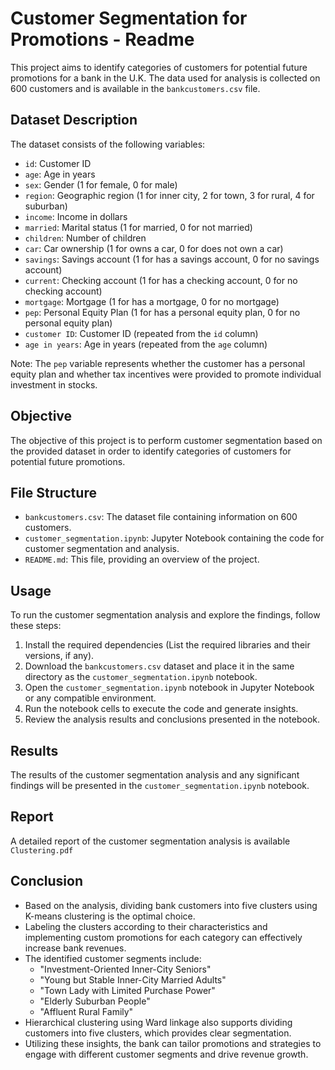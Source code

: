 # Customer Segmentation for Promotions - Readme

This project aims to identify categories of customers for potential future promotions for a bank in the U.K. The data used for analysis is collected on 600 customers and is available in the `bankcustomers.csv` file.

## Dataset Description

The dataset consists of the following variables:

- `id`: Customer ID
- `age`: Age in years
- `sex`: Gender (1 for female, 0 for male)
- `region`: Geographic region (1 for inner city, 2 for town, 3 for rural, 4 for suburban)
- `income`: Income in dollars
- `married`: Marital status (1 for married, 0 for not married)
- `children`: Number of children
- `car`: Car ownership (1 for owns a car, 0 for does not own a car)
- `savings`: Savings account (1 for has a savings account, 0 for no savings account)
- `current`: Checking account (1 for has a checking account, 0 for no checking account)
- `mortgage`: Mortgage (1 for has a mortgage, 0 for no mortgage)
- `pep`: Personal Equity Plan (1 for has a personal equity plan, 0 for no personal equity plan)
- `customer ID`: Customer ID (repeated from the `id` column)
- `age in years`: Age in years (repeated from the `age` column)

Note: The `pep` variable represents whether the customer has a personal equity plan and whether tax incentives were provided to promote individual investment in stocks.

## Objective

The objective of this project is to perform customer segmentation based on the provided dataset in order to identify categories of customers for potential future promotions.

## File Structure

- `bankcustomers.csv`: The dataset file containing information on 600 customers.
- `customer_segmentation.ipynb`: Jupyter Notebook containing the code for customer segmentation and analysis.
- `README.md`: This file, providing an overview of the project.

## Usage

To run the customer segmentation analysis and explore the findings, follow these steps:

1. Install the required dependencies (List the required libraries and their versions, if any).
2. Download the `bankcustomers.csv` dataset and place it in the same directory as the `customer_segmentation.ipynb` notebook.
3. Open the `customer_segmentation.ipynb` notebook in Jupyter Notebook or any compatible environment.
4. Run the notebook cells to execute the code and generate insights.
5. Review the analysis results and conclusions presented in the notebook.

## Results

The results of the customer segmentation analysis and any significant findings will be presented in the `customer_segmentation.ipynb` notebook.

## Report

A detailed report of the customer segmentation analysis is available `Clustering.pdf`

## Conclusion

- Based on the analysis, dividing bank customers into five clusters using K-means clustering is the optimal choice.
- Labeling the clusters according to their characteristics and implementing custom promotions for each category can effectively increase bank revenues.
- The identified customer segments include:
  - "Investment-Oriented Inner-City Seniors"
  - "Young but Stable Inner-City Married Adults"
  - "Town Lady with Limited Purchase Power"
  - "Elderly Suburban People"
  - "Affluent Rural Family"
- Hierarchical clustering using Ward linkage also supports dividing customers into five clusters, which provides clear segmentation.
- Utilizing these insights, the bank can tailor promotions and strategies to engage with different customer segments and drive revenue growth.
